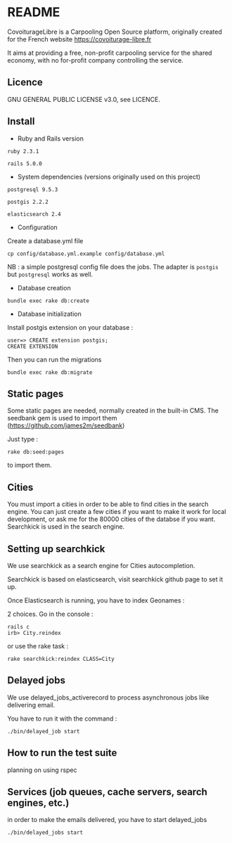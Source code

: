 # README

CovoiturageLibre is a Carpooling Open Source platform, originally created for the French website https://covoiturage-libre.fr

It aims at providing a free, non-profit carpooling service for the shared economy, with no for-profit company controlling the service.

## Licence

 GNU GENERAL PUBLIC LICENSE v3.0, see LICENCE.

## Install

* Ruby and Rails version

`ruby 2.3.1`

`rails 5.0.0`

* System dependencies (versions originally used on this project)

`postgresql 9.5.3`

`postgis 2.2.2`

`elasticsearch 2.4`

* Configuration

Create a database.yml file

`cp config/database.yml.example config/database.yml`

NB : a simple postgresql config file does the jobs. The adapter is `postgis` but `postgresql` works as well.


* Database creation

`bundle exec rake db:create`

* Database initialization

Install postgis extension on your database :

```
user=> CREATE extension postgis;
CREATE EXTENSION
```
Then you can run the migrations

`bundle exec rake db:migrate`

## Static pages

Some static pages are needed, normally created in the built-in CMS. The seedbank gem is used to import them (https://github.com/james2m/seedbank)

Just type :

`rake db:seed:pages`

to import them.

## Cities

You must import a cities in order to be able to find cities in the search engine. You can just create a few cities if you want to make it work for local development, or ask me for the 80000 cities of the databse if you want. Searchkick is used in the search engine.

## Setting up searchkick

We use searchkick as a search engine for Cities autocompletion.

Searchkick is based on elasticsearch, visit searchkick github page to set it up.

Once Elasticsearch is running, you have to index Geonames :

2 choices. Go in the console :

```
rails c
irb> City.reindex
```

or use the rake task :

```
rake searchkick:reindex CLASS=City
```

## Delayed jobs

We use delayed_jobs_activerecord to process asynchronous jobs like delivering email.

You have to run it with the command :

`./bin/delayed_job start`

## How to run the test suite

planning on using rspec

## Services (job queues, cache servers, search engines, etc.)

in order to make the emails delivered, you have to start delayed_jobs

`./bin/delayed_jobs start`
